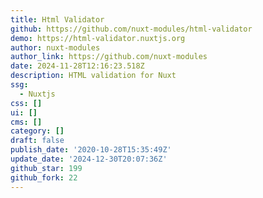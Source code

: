 ```yaml
---
title: Html Validator
github: https://github.com/nuxt-modules/html-validator
demo: https://html-validator.nuxtjs.org
author: nuxt-modules
author_link: https://github.com/nuxt-modules
date: 2024-11-28T12:16:23.518Z
description: HTML validation for Nuxt
ssg:
  - Nuxtjs
css: []
ui: []
cms: []
category: []
draft: false
publish_date: '2020-10-28T15:35:49Z'
update_date: '2024-12-30T20:07:36Z'
github_star: 199
github_fork: 22
---
```

